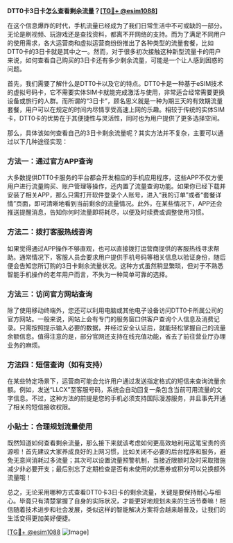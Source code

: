 **DTT0卡3日卡怎么查看剩余流量？[[TG💪+ @esim1088](https://t.me/s/esim1088)]**

在这个信息爆炸的时代，手机流量已经成为了我们日常生活中不可或缺的一部分。无论是刷视频、玩游戏还是查找资料，都离不开网络的支持。而为了满足不同用户的使用需求，各大运营商和虚拟运营商纷纷推出了各种类型的流量套餐，比如DTT0卡的3日卡就是其中之一。然而，对于很多初次接触这种新型流量卡的用户来说，如何查看自己购买的3日卡还有多少剩余流量，可能是一个让人感到困惑的问题。

首先，我们需要了解什么是DTT0卡以及它的特点。DTT0卡是一种基于eSIM技术的虚拟号码卡，它不需要实体SIM卡就能完成激活与使用，非常适合经常需要更换设备或旅行的人群。而所谓的“3日卡”，顾名思义就是一种为期三天的有效期流量套餐，用户可以在规定的时间内尽情享受高速上网的乐趣。相较于传统的实体SIM卡，DTT0卡的优势在于其便捷性与灵活性，同时也为用户提供了更多选择空间。

那么，具体该如何查看自己的3日卡剩余流量呢？其实方法并不复杂，主要可以通过以下几种途径实现：

### 方法一：通过官方APP查询

大多数提供DTT0卡服务的平台都会开发相应的手机应用程序，这些APP不仅方便用户进行流量购买、账户管理等操作，还内置了流量查询功能。如果你已经下载并安装了相关APP，那么只需打开软件登录个人账号，进入“我的订单”或者“套餐详情”页面，即可清晰地看到当前剩余的流量情况。此外，在某些情况下，APP还会推送提醒消息，告知你何时流量即将耗尽，以便及时续费或调整使用习惯。

### 方法二：拨打客服热线咨询

如果觉得通过APP操作不够直观，也可以直接拨打运营商提供的客服热线寻求帮助。通常情况下，客服人员会要求用户提供手机号码等相关信息以验证身份，随后便会告知您所订购的3日卡剩余流量状况。这种方式虽然稍显繁琐，但对于不熟悉智能手机操作的老年用户而言，不失为一种简单可靠的选择。

### 方法三：访问官方网站查询

除了使用移动终端外，您还可以利用电脑或其他电子设备访问DTT0卡所属公司的官方网站。一般来说，网站上会有专门的服务窗口供客户查询个人信息及消费记录。只需按照提示输入必要的数据，并经过安全认证后，就能轻松掌握自己的流量余额信息。值得注意的是，部分官网还支持在线充值功能，省去了前往营业厅办理业务的麻烦。

### 方法四：短信查询（如有支持）

在某些特定场景下，运营商可能会允许用户通过发送指定格式的短信来查询流量余额。例如，发送“LLCX”至客服号码，系统会自动回复一条包含当前可用流量的文字信息。不过，这种方法的前提是您的手机必须支持国际漫游服务，并且事先开通了相关的短信接收权限。

### 小贴士：合理规划流量使用

既然知道如何查看剩余流量，那么接下来就该考虑如何更高效地利用这笔宝贵的资源啦！首先建议大家养成良好的上网习惯，比如关闭不必要的后台程序和服务，避免无意间消耗过多流量；其次可以设置流量预警机制，当接近限额时及时采取措施减少非必要开支；最后别忘了定期检查是否有未使用的优惠券或积分可以兑换额外流量哦！

总之，无论采用哪种方式查看DTT0卡3日卡的剩余流量，关键是要保持耐心与细心。毕竟只有清楚掌握了自身的实际状况，才能更好地规划未来的生活节奏嘛！相信随着技术进步和社会发展，类似这样的智能解决方案将会越来越普及，让我们的生活变得更加美好便捷。

[[TG💪+ @esim1088](https://t.me/s/esim1088) ![Image](https://i.postimg.cc/4NQfJmqS/Snipaste-2025-05-13-00-14-12.png)]